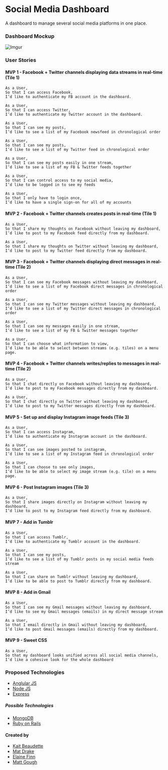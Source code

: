# Social Media Dashboard

A dashboard to manage several social media platforms in one place.

### Dashboard Mockup

![Imgur](http://i.imgur.com/i0T5Y0k.png)

### User Stories

#### MVP 1 - Facebook + Twitter channels displaying data streams in real-time (Tile 1)

```
As a User,
So that I can access Facebook,
I’d like to authenticate my FB account in the dashboard.

As a User,
So that I can access Twitter,
I’d like to authenticate my Twitter account in the dashboard.

As a User,
So that I can see my posts,
I’d like to see a list of my Facebook newsfeed in chronological order

As a User,
So that I can see my posts,
I’d like to see a list of my Twitter feed in chronological order

As a User,
So that I can see my posts easily in one stream,
I’d like to see a list of my FB & Twitter feeds together

As a User,
So that I can control access to my social media,
I’d like to be logged in to see my feeds

As a User,
So that I only have to login once,
I’d like to have a single sign-on for all of my accounts
```
#### MVP 2 - Facebook + Twitter channels creates posts in real-time (Tile 1)


```
As a User,
So that I share my thoughts on Facebook without leaving my dashboard,
I’d like to post to my Facebook feed directly from my dashboard.

As a User,
So that I share my thoughts on Twitter without leaving my dashboard,
I’d like to post to my Twitter feed directly from my dashboard.
```
#### MVP 3 - Facebook + Twitter channels displaying direct messages in real-time (Tile 2)

```
As a User,
So that I can see my Facebook messages without leaving my dashboard,
I’d like to see a list of my Facebook direct messages in chronological order

As a User,
So that I can see my Twitter messages without leaving my dashboard,
I’d like to see a list of my Twitter direct messages in chronological order

As a User,
So that I can see my messages easily in one stream,
I’d like to see a list of my FB & Twitter messages together

As a User,
So that I can choose what information to view,
I’d like to be able to select between streams (e.g. tiles) on a menu page.
```

#### MVP 4 - Facebook + Twitter channels writes/replies to messages in real-time (Tile 2)

```
As a User,
So that I chat directly on Facebook without leaving my dashboard,
I’d like to post to my Facebook messages directly from my dashboard.

As a User,
So that I chat directly on Twitter without leaving my dashboard,
I’d like to post to my Twitter messages directly from my dashboard.
```

#### MVP 5 - Set up and display Instagram image feeds (Tile 3)

```
As a User,
So that I can access Instagram,
I’d like to authenticate my Instagram account in the dashboard.

As a User,
So that I can see images posted to instagram,
I’d like to see a list of my Instagram feed in chronological order

As a User,
So that I can choose to see only images,
I’d like to be able to select my image stream (e.g. tile) on a menu page.
```
#### MVP 6 - Post Instagram images (Tile 3)

```
As a User,
So that I share images directly on Instagram without leaving my dashboard,
I’d like to post to my Instagram feed directly from my dashboard.
```

#### MVP 7 - Add in Tumblr

```
As a User,
So that I can access Tumblr,
I’d like to authenticate my Tumblr account in the dashboard.

As a User,
So that I can see my posts,
I’d like to see a list of my Tumblr posts in my social media feeds stream

As a User,
So that I can share on Tumblr without leaving my dashboard,
I’d like to be able to post to Tumblr directly from my dashboard.
```

#### MVP 8 - Add in Gmail

```
As a User,
So that I can see my Gmail messages without leaving my dashboard,
I’d like to see my Gmail messages (emails) in my direct message stream

As a User,
So that I email directly in Gmail without leaving my dashboard,
I’d like to post Gmail messages (emails) directly from my dashboard.
```

#### MVP 9 - Sweet CSS

```
As a User,
So that my dashboard looks unified across all social media channels,
I’d like a cohesive look for the whole dashboard
```

### Proposed Technologies

  * [Anglular JS](https://angularjs.org/)
  * [Node JS](https://nodejs.org/en/)
  * [Express](http://expressjs.com/)

##### Possible Technologies

  * [MongoDB](https://www.mongodb.org/)   
  * [Ruby on Rails](http://rubyonrails.org/)

#### Created by
  * [Kait Beaudette](https://github.com/katie210)
  * [Mat Drake](https://github.com/MatDrake)
  * [Elaine Finn](https://github.com/Finble)
  * [Matt Gough](https://github.com/MattGough)
